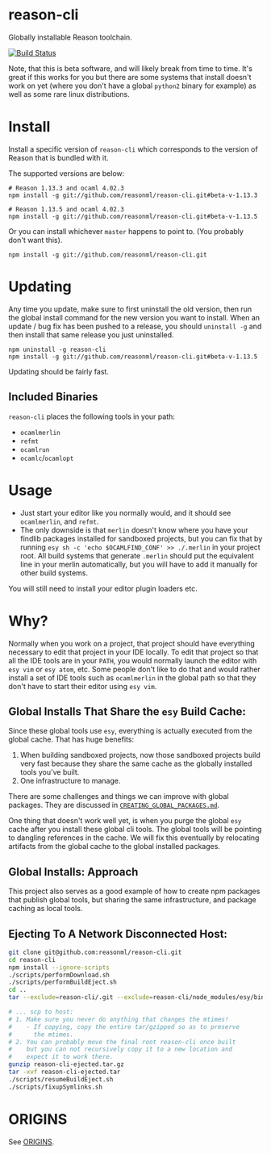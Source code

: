 # reason-cli
Globally installable Reason toolchain.

[![Build Status](https://travis-ci.org/reasonml/reason-cli.svg?branch=master)](https://travis-ci.org/reasonml/reason-cli)


Note, that this is beta software, and will likely break from time to time.
It's great if this works for you but there are some systems that install
doesn't work on yet (where you don't have a global `python2` binary for
example) as well as some rare linux distributions.

# Install

Install a specific version of `reason-cli` which corresponds to the version of
Reason that is bundled with it.

The supported versions are below:

```
# Reason 1.13.3 and ocaml 4.02.3
npm install -g git://github.com/reasonml/reason-cli.git#beta-v-1.13.3
```

```
# Reason 1.13.5 and ocaml 4.02.3
npm install -g git://github.com/reasonml/reason-cli.git#beta-v-1.13.5
```

Or you can install whichever `master` happens to point to. (You probably don't
want this).

```
npm install -g git://github.com/reasonml/reason-cli.git
```

# Updating

Any time you update, make sure to first uninstall the old version, then run the
global install command for the new version you want to install.  When an update
/ bug fix has been pushed to a release, you should `uninstall -g` and then
install that same release you just uninstalled.


```
npm uninstall -g reason-cli
npm install -g git://github.com/reasonml/reason-cli.git#beta-v-1.13.5
```


Updating should be fairly fast.

## Included Binaries

`reason-cli` places the following tools in your path:

- `ocamlmerlin`
- `refmt`
- `ocamlrun`
- `ocamlc`/`ocamlopt`

# Usage

- Just start your editor like you normally would, and it should see `ocamlmerlin`,
and `refmt`.
- The only downside is that `merlin` doesn't know where you have your findlib
packages installed for sandboxed projects, but you can fix that by running
`esy sh -c 'echo $OCAMLFIND_CONF' >> ./.merlin` in your project root. All build
systems that generate `.merlin` should put the equivalent line in your merlin
automatically, but you will have to add it manually for other build systems.

You will still need to install your editor plugin loaders etc.

# Why?

Normally when you work on a project, that project should have everything necessary
to edit that project in your IDE locally. To edit that project so that all the
IDE tools are in your `PATH`, you would normally launch the editor with
`esy vim` or `esy atom`, etc. Some people don't like to do that and would rather
install a set of IDE tools such as `ocamlmerlin` in the global path so that they
don't have to start their editor using `esy vim`.

## Global Installs That Share the `esy` Build Cache:
Since these global tools use `esy`, everything is actually executed
from the global cache. That has huge benefits:

1. When building sandboxed projects, now those sandboxed projects
   build very fast because they share the same cache as the globally
   installed tools you've built.
2. One infrastructure to manage.


There are some challenges and things we can improve with global
packages. They are discussed in
[`CREATING_GLOBAL_PACKAGES.md`](./CREATING_GLOBAL_PACKAGES.md).

One thing that doesn't work well yet, is when you purge the global
`esy` cache after you install these global cli tools. The global
tools will be pointing to dangling references in the cache. We will
fix this eventually by relocating artifacts from the global cache to
the global installed packages.


## Global Installs: Approach

This project also serves as a good example of how to create npm
packages that publish global tools, but sharing the same
infrastructure, and package caching as local tools.


## Ejecting To A Network Disconnected Host:

```sh
git clone git@github.com:reasonml/reason-cli.git
cd reason-cli
npm install --ignore-scripts
./scripts/performDownload.sh
./scripts/performBuildEject.sh
cd ..
tar --exclude=reason-cli/.git --exclude=reason-cli/node_modules/esy/bin/EsyYarnCache-3.x.x -cvzf reason-cli-ejected.tar.gz reason-cli

# ... scp to host:
# 1. Make sure you never do anything that changes the mtimes!
#    - If copying, copy the entire tar/gzipped so as to preserve
#      the mtimes.
# 2. You can probably move the final root reason-cli once built
#    but you can not recursively copy it to a new location and
#    expect it to work there.
gunzip reason-cli-ejected.tar.gz
tar -xvf reason-cli-ejected.tar
./scripts/resumeBuildEject.sh
./scripts/fixupSymlinks.sh
```

# ORIGINS

See [ORIGINS](./ORIGINS.md).

